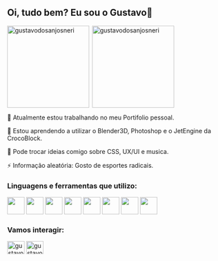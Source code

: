 <link rel="stylesheet" href="https://cdn.jsdelivr.net/gh/devicons/devicon@v2.15.1/devicon.min.css">
<link rel="stylesheet" href="https://i.icomoon.io/public/temp/435a684177/UntitledProject/style-svg.css">

<!---
Titulo do README
-->
<h2 align="Left">Oi, tudo bem? Eu sou o Gustavo🙂</h2>

<!---
Card de estatisticas
-->
<p><img align="left" src="https://github-readme-stats.vercel.app/api/top-langs?username=gustavodosanjosneri&show_icons=true&locale=en&layout=compact&theme=tokyonight&custom_title=Minhas+stats+no+Github" alt="gustavodosanjosneri" height="190" width="auto"/></p>

<!---
Card de linguagens
-->
<p>&nbsp;<img align="center" src="https://github-readme-stats.vercel.app/api?username=gustavodosanjosneri&show_icons=true&locale=en&theme=tokyonight&include_all_commits=true&custom_title=Minhas+stats+no+Github" alt="gustavodosanjosneri" height="190" width="auto
  padding="10px"/></p>

<!---
Aba do Sobre mim
-->
🔭 Atualmente estou trabalhando no meu Portifolio pessoal.

🌱 Estou aprendendo a utilizar o Blender3D, Photoshop e o JetEngine da CrocoBlock.

💬 Pode trocar ideias comigo sobre CSS, UX/UI e musica.

⚡ Informação aleatória: Gosto de esportes radicais.

<!---
Linguagens e ferramentas
-->
<h3 align="left">Linguagens e ferramentas que utilizo:</h3>
  <div class="icons">
    <img height="40" widht="40" src="https://cdn.jsdelivr.net/gh/devicons/devicon/icons/css3/css3-original.svg"/>
    <img height="40" widht="40" src="https://cdn.jsdelivr.net/gh/devicons/devicon/icons/html5/html5-original.svg"/>
    <img height="40" widht="40" src="https://cdn.jsdelivr.net/gh/devicons/devicon/icons/javascript/javascript-original.svg"/>
    <img height="40" widht="40" src="https://cdn.jsdelivr.net/gh/devicons/devicon/icons/wordpress/wordpress-plain.svg"/>
    <img height="40" widht="40" src="https://cdn.jsdelivr.net/gh/devicons/devicon/icons/woocommerce/woocommerce-original.svg"/>
    <img height="40" widht="40" src="https://cdn.jsdelivr.net/gh/devicons/devicon/icons/photoshop/photoshop-plain.svg"/>
    <img height="40" widht="40" src="https://cdn.jsdelivr.net/gh/devicons/devicon/icons/python/python-original.svg"/>
    <img height="40" widht="40" src="https://cdn.jsdelivr.net/gh/devicons/devicon/icons/blender/blender-original.svg"/>
  </div>
  
<!---
Icons de interação
-->
<h3 align="left">Vamos interagir:</h3>
<p align="left">
<a href="https://linkedin.com/in/gustavo-dos-anjos-neri-ab3284207" target="blank"><img align="center" src="https://raw.githubusercontent.com/rahuldkjain/github-profile-readme-generator/master/src/images/icons/Social/linked-in-alt.svg" alt="gustavo-dos-anjos-neri-ab3284207" height="30" width="40" /></a>
<a href="https://instagram.com/gustavodosanj0s" target="blank"><img align="center" src="https://raw.githubusercontent.com/rahuldkjain/github-profile-readme-generator/master/src/images/icons/Social/whatsapp.svg" alt="gustavodosanj0s" height="30" width="40" /></a>

